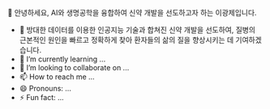 👋 안녕하세요, AI와 생명공학을 융합하여 신약 개발을 선도하고자 하는 이광제입니다. 



 
- 👀 방대한 데이터를 이용한 인공지능 기술과 합쳐진 신약 개발을 선도하여, 질병의 근본적인 원인을 빠르고 정확하게 찾아 환자들의 삶의 질을 향상시키는 데 기여하겠습니다.
- 🌱 I’m currently learning ...
- 💞️ I’m looking to collaborate on ...
- 📫 How to reach me ...
- 😄 Pronouns: ...
- ⚡ Fun fact: ...

<!---
KWANGJELEE/KWANGJELEE is a ✨ special ✨ repository because its `README.md` (this file) appears on your GitHub profile.
You can click the Preview link to take a look at your changes.
--->
